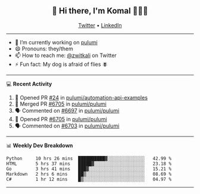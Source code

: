 <h2 align="center"> 👋 Hi there, I'm Komal 🧑🏾‍💻 </h2>
<p align="center">
    <a href="https://twitter.com/zwitkali">Twitter</a> •
    <a href="https://www.linkedin.com/in/komal-ali/">LinkedIn</a>
</p>

--------

- 🔭 I’m currently working on [pulumi](https://github.com/pulumi/pulumi)
- 😄 Pronouns: they/them
- 📫 How to reach me: [@zwitkali](https://twitter.com/zwitkali) on Twitter
- ⚡ Fun fact: My dog is afraid of flies 🪰

--------
💻 **Recent Activity**

<!--START_SECTION:activity-->
1. 💪 Opened PR [#24](https://github.com/pulumi/automation-api-examples/pull/24) in [pulumi/automation-api-examples](https://github.com/pulumi/automation-api-examples)
2. 🎉 Merged PR [#6705](https://github.com/pulumi/pulumi/pull/6705) in [pulumi/pulumi](https://github.com/pulumi/pulumi)
3. 🗣 Commented on [#6697](https://github.com/pulumi/pulumi/issues/6697) in [pulumi/pulumi](https://github.com/pulumi/pulumi)
4. 💪 Opened PR [#6705](https://github.com/pulumi/pulumi/pull/6705) in [pulumi/pulumi](https://github.com/pulumi/pulumi)
5. 🗣 Commented on [#6703](https://github.com/pulumi/pulumi/issues/6703) in [pulumi/pulumi](https://github.com/pulumi/pulumi)
<!--END_SECTION:activity-->

--------

📊 **Weekly Dev Breakdown**
<!--START_SECTION:waka-->
```text
Python     10 hrs 26 mins  ██████████▓░░░░░░░░░░░░░░   42.99 % 
HTML       5 hrs 37 mins   █████▓░░░░░░░░░░░░░░░░░░░   23.18 % 
Go         3 hrs 41 mins   ███▓░░░░░░░░░░░░░░░░░░░░░   15.21 % 
Markdown   2 hrs 6 mins    ██▒░░░░░░░░░░░░░░░░░░░░░░   08.69 % 
C#         1 hr 12 mins    █▒░░░░░░░░░░░░░░░░░░░░░░░   04.97 % 
```
<!--END_SECTION:waka-->

--------
